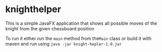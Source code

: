 # knighthelper
This is a simple JavaFX application that shows all possible moves of the knight from the given chessboard position

To run it either run the `main` method from the`Main` class or build it with maven and run using `java -jar knight-hepler-1.0.jar`
